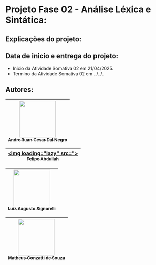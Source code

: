 # Projeto Fase 02 - Análise Léxica e Sintática:

## Explicações do projeto:


## Data de inicio e entrega do projeto:

- Inicio da Atividade Somativa 02 em 21/04/2025.
- Termino da Atividade Somativa 02 em ../../..

## Autores:

| [<img loading="lazy" src="https://avatars.githubusercontent.com/u/87741591?v=4" width=115><br><sub>Andre Ruan Cesar Dal Negro</sub>](https://github.com/wnexous) |  
| :---: |

| [<img loading="lazy" src="><br><sub>Felipe Abdullah</sub>](https://github.com/FelipeAbdullah) |  
| :---: |


| [<img loading="lazy" src="" width=115><br><sub>Luiz Augusto Signorelli</sub>](https://github.com/#) |  
| :---: |

| [<img loading="lazy" src="https://avatars.githubusercontent.com/u/73480995?s=400&u=59cdf2580e9db08617dd13ea6b14e5ed2086fde8&v=4" width=115><br><sub>Matheus Conzatti de Souza</sub>](https://github.com/Matheus-Conzatti) |  
| :---: |
